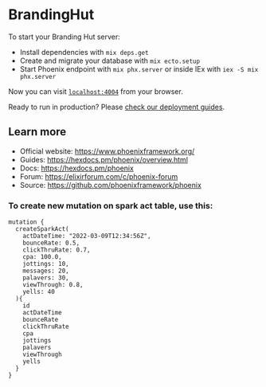 # BrandingHut

To start your Branding Hut server:

  * Install dependencies with `mix deps.get`
  * Create and migrate your database with `mix ecto.setup`
  * Start Phoenix endpoint with `mix phx.server` or inside IEx with `iex -S mix phx.server`

Now you can visit [`localhost:4004`](http://localhost:4004) from your browser.

Ready to run in production? Please [check our deployment guides](https://hexdocs.pm/phoenix/deployment.html).

## Learn more

  * Official website: https://www.phoenixframework.org/
  * Guides: https://hexdocs.pm/phoenix/overview.html
  * Docs: https://hexdocs.pm/phoenix
  * Forum: https://elixirforum.com/c/phoenix-forum
  * Source: https://github.com/phoenixframework/phoenix


### To create new mutation on spark act table, use this:
```
mutation {
  createSparkAct(
    actDateTime: "2022-03-09T12:34:56Z",
    bounceRate: 0.5,
    clickThruRate: 0.7,
    cpa: 100.0,
    jottings: 10,
    messages: 20,
    palavers: 30,
    viewThrough: 0.8,
    yells: 40
  ){
    id
    actDateTime
    bounceRate
    clickThruRate
    cpa
    jottings
    palavers
    viewThrough
    yells
  }
}
```